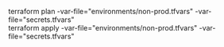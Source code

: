 terraform plan -var-file="environments/non-prod.tfvars" -var-file="secrets.tfvars"  
terraform apply -var-file="environments/non-prod.tfvars" -var-file="secrets.tfvars"  
